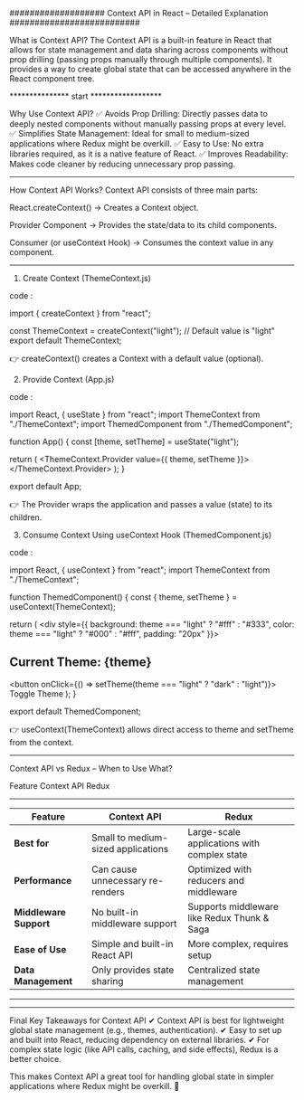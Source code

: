 ################### Context API in React – Detailed Explanation ##########################

What is Context API?
The Context API is a built-in feature in React that allows for state management and data sharing across components without prop drilling (passing props manually through multiple components). It provides a way to create global state that can be accessed anywhere in the React component tree.


*************** start ******************

Why Use Context API?
✅ Avoids Prop Drilling: Directly passes data to deeply nested components without manually passing props at every level.
✅ Simplifies State Management: Ideal for small to medium-sized applications where Redux might be overkill.
✅ Easy to Use: No extra libraries required, as it is a native feature of React.
✅ Improves Readability: Makes code cleaner by reducing unnecessary prop passing.


****************************************

How Context API Works?
Context API consists of three main parts:

React.createContext() → Creates a Context object.

Provider Component → Provides the state/data to its child components.

Consumer (or useContext Hook) → Consumes the context value in any component.

*********************************************

1. Create Context (ThemeContext.js)

code :

import { createContext } from "react";

const ThemeContext = createContext("light");  // Default value is "light"
export default ThemeContext;

👉 createContext() creates a Context with a default value (optional).

2. Provide Context (App.js)

code :

import React, { useState } from "react";
import ThemeContext from "./ThemeContext";
import ThemedComponent from "./ThemedComponent";

function App() {
  const [theme, setTheme] = useState("light");

  return (
    <ThemeContext.Provider value={{ theme, setTheme }}>
      <ThemedComponent />
    </ThemeContext.Provider>
  );
}

export default App;

👉 The Provider wraps the application and passes a value (state) to its children.

3. Consume Context Using useContext Hook (ThemedComponent.js)

code :

import React, { useContext } from "react";
import ThemeContext from "./ThemeContext";

function ThemedComponent() {
  const { theme, setTheme } = useContext(ThemeContext);

  return (
    <div style={{ background: theme === "light" ? "#fff" : "#333", color: theme === "light" ? "#000" : "#fff", padding: "20px" }}>
      <h2>Current Theme: {theme}</h2>
      <button onClick={() => setTheme(theme === "light" ? "dark" : "light")}>
        Toggle Theme
      </button>
    </div>
  );
}

export default ThemedComponent;

👉 useContext(ThemeContext) allows direct access to theme and setTheme from the context.


*************************************

Context API vs Redux – When to Use What?

Feature	Context API	Redux


-------------------------------------------------------------------------------------------------------------------------------------------  
| **Feature**     | **Context API**                                                 | **Redux**                                           |  
|---------------|-----------------------------------------------------------------|-------------------------------------------------|  
| **Best for**  | Small to medium-sized applications                             | Large-scale applications with complex state    |  
| **Performance** | Can cause unnecessary re-renders                             | Optimized with reducers and middleware        |  
| **Middleware Support** | No built-in middleware support                        | Supports middleware like Redux Thunk & Saga   |  
| **Ease of Use** | Simple and built-in React API                                | More complex, requires setup                  |  
| **Data Management** | Only provides state sharing                            | Centralized state management                 |  
-------------------------------------------------------------------------------------------------------------------------------------------  


*************************************


Final Key Takeaways for Context API
✔ Context API is best for lightweight global state management (e.g., themes, authentication).
✔ Easy to set up and built into React, reducing dependency on external libraries.
✔ For complex state logic (like API calls, caching, and side effects), Redux is a better choice.

This makes Context API a great tool for handling global state in simpler applications where Redux might be overkill. 🚀